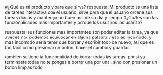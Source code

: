 #¿Qué es mi producto y para que sirve?
 respuesta:
 Mi producto es una lista de tareas interactiva con el usuario, sirve para que el usuario ordene sus tareas diarias y mantenga un buen uso de su dia y tiempo
#¿Cuáles son las funcionalidades más importantes y porque los usuarios las usarían?

respuesta: sus funciones mas importantes son poder editar la tarea, ya que aveces nos podemos equivocar en alguna palabra y eso es incomodo, y mas incomodo seria tener que borrar y escribir todo de nuevo, asi que es tan facil como presionar un boton, hacer el cambio y guardar.

tambien se tiene la funcionalidad de borrar todas las tareas, por si ya terminaste todas no te pongas a borrar una por una , sino con presionar un boton limpias todo